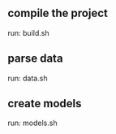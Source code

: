 ## compile the project
run: build.sh

## parse data 
run: data.sh

## create models
run: models.sh

